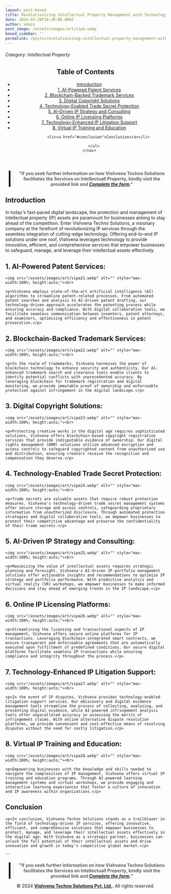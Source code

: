 ```yaml
---
layout: post-boxed
title: Revolutionizing Intellectual Property Management with Technology Angle
date: 2024-03-29T18:30:00.000Z
author: admin
post_image: /assets/images/art/vipb.webp
boxed_sidebar: ''
permalink: /posts/revolutionizing-intellectual-property-management-with-technology-angle
---
```


###### Category: Intellectual Property

<html lang="en">
<head>
    <meta charset="UTF-8">
    <meta name="viewport" content="width=device-width, initial-scale=1.0">
    <title><h1>Revolutionizing Intellectual Property Management with Technology Angle</h1></title>
    <meta name="description" content="Discover how Vishvena Techno Solutions integrates cutting-edge technology to revolutionize IP management, safeguarding and leveraging intellectual assets effectively.">
</head>
<body>
   <header>
	<h2>Table of Contents</h2>
       <nav>
			<ul>
				<li><a href="#introduction">Introduction</a></li>
			<li><a href="#1">1. AI-Powered Patent Services</a></li>
			<li><a href="#2">2. Blockchain-Backed Trademark Services</a></li>
			<li><a href="#3">3. Digital Copyright Solutions</a></li>
			<li><a href="#4">4. Technology-Enabled Trade Secret Protection</a></li>	
			<li><a href="#5">5. AI-Driven IP Strategy and Consulting</a></li>	
			<li><a href="#6">6. Online IP Licensing Platforms</a></li>
			<li><a href="#7">7. Technology-Enhanced IP Litigation Support</a></li>
			<li><a href="#8">8. Virtual IP Training and Education</a></li>

```
		<li><a href="#conclusion">Conclusion</a></li>

	</ul>
</nav>
```

</header>

<center><blockquote style="position:relative;">
<p><b style="font-size:1em;">"If you seek further information on how Vishvena Techno Solutions facilitates the Services on Intellectuall Property, kindly visit the provided link and <a href="/contact"><i>Complete the form</i></a>."</b></p>
<div style="position:absolute; top:0; bottom:0; left:-15px; border-left:5px solid black;"></div>
</blockquote></center>

<article>
    <section id="introduction">
        <h2>Introduction</h2>
        <p>In today's fast-paced digital landscape, the protection and management of intellectual property (IP) assets are paramount for businesses aiming to stay ahead of the competition. Enter Vishvena Techno Solutions, a visionary company at the forefront of revolutionizing IP services through the seamless integration of cutting-edge technology. Offering end-to-end IP solutions under one roof, Vishvena leverages technology to provide innovative, efficient, and comprehensive services that empower businesses to safeguard, manage, and leverage their intellectual assets effectively.</p>

</section>

<section id="1">
	<h2>1. AI-Powered Patent Services:</h2>

```
<img src="/assets/images/art/vipa21.webp" alt="" style="max-width:100%; height:auto;"><br>

<p>Vishvena employs state-of-the-art artificial intelligence (AI) algorithms to streamline patent-related processes. From automated patent searches and analysis to AI-driven patent drafting, our technology-driven approach accelerates the patenting process while ensuring accuracy and compliance. With digital collaboration tools, we facilitate seamless communication between inventors, patent attorneys, and examiners, optimizing efficiency and effectiveness in patent prosecution.</p>
```

</section>

<section id="2">
	<h2>2. Blockchain-Backed Trademark Services:</h2>

```
<img src="/assets/images/art/vipa22.webp" alt="" style="max-width:100%; height:auto;"><br>

<p>In the realm of trademarks, Vishvena harnesses the power of blockchain technology to enhance security and authenticity. Our AI-enhanced trademark search and clearance tools enable clients to identify potential conflicts with unprecedented accuracy. By leveraging blockchain for trademark registration and digital monitoring, we provide immutable proof of ownership and enforceable protection against infringement in the digital landscape.</p>
```

</section>

<section id="3">
	<h2>3. Digital Copyright Solutions:</h2>

```
<img src="/assets/images/art/vipa23.webp" alt="" style="max-width:100%; height:auto;"><br>

<p>Protecting creative works in the digital age requires sophisticated solutions. Vishvena offers blockchain-based copyright registration services that provide indisputable evidence of ownership. Our digital rights management (DRM) solutions utilize advanced encryption and access controls to safeguard copyrighted content from unauthorized use and distribution, ensuring creators receive the recognition and compensation they deserve.</p>
```

</section>

<section id="4">
	<h2>4. Technology-Enabled Trade Secret Protection:</h2>

```
<img src="/assets/images/art/vipa24.webp" alt="" style="max-width:100%; height:auto;"><br>

<p>Trade secrets are valuable assets that require robust protection measures. Vishvena's technology-driven trade secret management systems offer secure storage and access controls, safeguarding proprietary information from unauthorized disclosure. Through automated protection strategies and digital collaboration tools, we empower businesses to protect their competitive advantage and preserve the confidentiality of their trade secrets.</p>
```

</section>

<section id="5">
	<h2>5. AI-Driven IP Strategy and Consulting:</h2>

```
<img src="/assets/images/art/vipa25.webp" alt="" style="max-width:100%; height:auto;"><br>

<p>Maximizing the value of intellectual assets requires strategic planning and foresight. Vishvena's AI-driven IP portfolio management solutions offer actionable insights and recommendations to optimize IP strategy and portfolio performance. With predictive analytics and virtual reality (VR) workshops, we empower businesses to make informed decisions and stay ahead of emerging trends in the IP landscape.</p>
```

</section>

<section id="6">
	<h2>6. Online IP Licensing Platforms:</h2>

```
<img src="/assets/images/art/vipa26.webp" alt="" style="max-width:100%; height:auto;"><br>

<p>Streamlining the licensing and transactional aspects of IP management, Vishvena offers secure online platforms for IP transactions. Leveraging blockchain-integrated smart contracts, we ensure transparent and enforceable agreements that are automatically executed upon fulfillment of predefined conditions. Our secure digital platforms facilitate seamless IP transactions while ensuring compliance and integrity throughout the process.</p>
```

</section>

<section id="7">
	<h2>7. Technology-Enhanced IP Litigation Support:</h2>

```
<img src="/assets/images/art/vipa27.webp" alt="" style="max-width:100%; height:auto;"><br>

<p>In the event of IP disputes, Vishvena provides technology-enabled litigation support services. Our eDiscovery and digital evidence management tools streamline the process of collecting, analyzing, and presenting digital evidence, while AI-powered infringement analysis tools offer unparalleled accuracy in assessing the merits of infringement claims. With online alternative dispute resolution platforms, we provide convenient and cost-effective means of resolving disputes without the need for costly litigation.</p>
```

</section>

<section id="8">
	<h2>8. Virtual IP Training and Education:</h2>

```
<img src="/assets/images/art/vipa28.webp" alt="" style="max-width:100%; height:auto;"><br>

<p>Empowering businesses with the knowledge and skills needed to navigate the complexities of IP management, Vishvena offers virtual IP training and education programs. Through AI-powered learning management systems and virtual workshops, we provide engaging and interactive learning experiences that foster a culture of innovation and IP awareness within organizations.</p>
```

</section>

<section id="#conclusion">
	<h2>Conclusion</h2>

```
<p>In conclusion, Vishvena Techno Solutions stands as a trailblazer in the field of technology-driven IP services, offering innovative, efficient, and comprehensive solutions that empower businesses to protect, manage, and leverage their intellectual assets effectively in the digital age. With Vishvena as a strategic partner, businesses can unlock the full potential of their intellectual assets and drive innovation and growth in today's competitive global market.</p>
```

</section>
```

</article>

<center><blockquote style="position:relative;">
<p><b style="font-size:1em;">"If you seek further information on how Vishvena Techno Solutions facilitates the Services on Intellectuall Property, kindly visit the provided link and <a href="/contact"><i>Complete the form</i></a>."</b></p>
<div style="position:absolute; top:0; bottom:0; left:-15px; border-left:5px solid black;"></div>
</blockquote></center>

<footer>
<center><p>&copy; 2024 <a href="https://vishvena.com"><b>Vishvena Techno Solutions Pvt. Ltd.</b></a>. All rights reserved.</p></center>

</footer>
</body>
</html>
